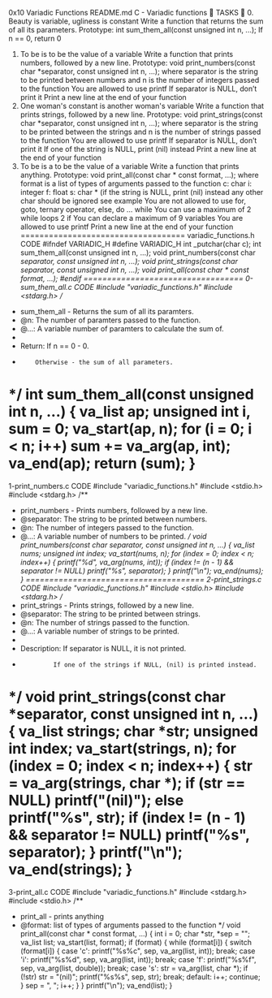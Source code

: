 0x10 Variadic Functions
README.md
C - Variadic functions 📁
TASKS 📃
0. Beauty is variable, ugliness is constant
Write a function that returns the sum of all its parameters.
Prototype: int sum_them_all(const unsigned int n, ...);
If n == 0, return 0
1. To be is to be the value of a variable
Write a function that prints numbers, followed by a new line.
Prototype: void print_numbers(const char *separator, const unsigned int n, ...);
where separator is the string to be printed between numbers and n is the number of integers passed to the function
You are allowed to use printf
If separator is NULL, don’t print it
Print a new line at the end of your function
2. One woman's constant is another woman's variable
Write a function that prints strings, followed by a new line.
Prototype: void print_strings(const char *separator, const unsigned int n, ...);
where separator is the string to be printed between the strings and n is the number of strings passed to the function
You are allowed to use printf
If separator is NULL, don’t print it
If one of the string is NULL, print (nil) instead
Print a new line at the end of your function
3. To be is a to be the value of a variable
Write a function that prints anything.
Prototype: void print_all(const char * const format, ...);
where format is a list of types of arguments passed to the function
c: char
i: integer
f: float
s: char * (if the string is NULL, print (nil) instead
any other char should be ignored
see example
You are not allowed to use for, goto, ternary operator, else, do ... while
You can use a maximum of
2 while loops
2 if
You can declare a maximum of 9 variables
You are allowed to use printf
Print a new line at the end of your function
===================================
variadic_functions.h CODE
#ifndef VARIADIC_H
#define VARIADIC_H
int _putchar(char c);
int sum_them_all(const unsigned int n, ...);
void print_numbers(const char *separator, const unsigned int n, ...);
void print_strings(const char *separator, const unsigned int n, ...);
void print_all(const char * const format, ...);
#endif
==================================
0-sum_them_all.c CODE
#include "variadic_functions.h"
#include <stdarg.h>
/**
* sum_them_all - Returns the sum of all its paramters.
* @n: The number of paramters passed to the function.
* @...: A variable number of paramters to calculate the sum of.
*
* Return: If n == 0 - 0.
*         Otherwise - the sum of all parameters.
*/
int sum_them_all(const unsigned int n, ...)
{
va_list ap;
unsigned int i, sum = 0;
va_start(ap, n);
for (i = 0; i < n; i++)
sum += va_arg(ap, int);
va_end(ap);
return (sum);
}
======================================
1-print_numbers.c CODE
#include "variadic_functions.h"
#include <stdio.h>
#include <stdarg.h>
/**
* print_numbers - Prints numbers, followed by a new line.
* @separator: The string to be printed between numbers.
* @n: The number of integers passed to the function.
* @...: A variable number of numbers to be printed.
*/
void print_numbers(const char *separator, const unsigned int n, ...)
{
va_list nums;
unsigned int index;
va_start(nums, n);
for (index = 0; index < n; index++)
{
printf("%d", va_arg(nums, int));
if (index != (n - 1) && separator != NULL)
printf("%s", separator);
}
printf("\n");
va_end(nums);
}
======================================
2-print_strings.c CODE
#include "variadic_functions.h"
#include <stdio.h>
#include <stdarg.h>
/**
* print_strings - Prints strings, followed by a new line.
* @separator: The string to be printed between strings.
* @n: The number of strings passed to the function.
* @...: A variable number of strings to be printed.
*
* Description: If separator is NULL, it is not printed.
*              If one of the strings if NULL, (nil) is printed instead.
*/
void print_strings(const char *separator, const unsigned int n, ...)
{
va_list strings;
char *str;
unsigned int index;
va_start(strings, n);
for (index = 0; index < n; index++)
{
str = va_arg(strings, char *);
if (str == NULL)
printf("(nil)");
else
printf("%s", str);
if (index != (n - 1) && separator != NULL)
printf("%s", separator);
}
printf("\n");
va_end(strings);
}
=====================================
3-print_all.c CODE
#include "variadic_functions.h"
#include <stdarg.h>
#include <stdio.h>
/**
* print_all - prints anything
* @format: list of types of arguments passed to the function
*/
void print_all(const char * const format, ...)
{
int i = 0;
char *str, *sep = "";
va_list list;
va_start(list, format);
if (format)
{
while (format[i])
{
switch (format[i])
{
case 'c':
printf("%s%c", sep, va_arg(list, int));
break;
case 'i':
printf("%s%d", sep, va_arg(list, int));
break;
case 'f':
printf("%s%f", sep, va_arg(list, double));
break;
case 's':
str = va_arg(list, char *);
if (!str)
str = "(nil)";
printf("%s%s", sep, str);
break;
default:
i++;
continue;
}
sep = ", ";
i++;
}
}
printf("\n");
va_end(list);
}
